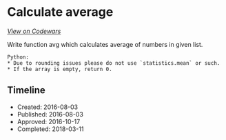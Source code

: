 # Calculate average 
[*View on Codewars*](https://www.codewars.com/kata/calculate-average)

Write function avg which calculates average of numbers in given list.

```if:python
Python:
* Due to rounding issues please do not use `statistics.mean` or such.
* If the array is empty, return 0.
```

## Timeline
- Created: 2016-08-03
- Published: 2016-08-03
- Approved: 2016-10-17
- Completed: 2018-03-11